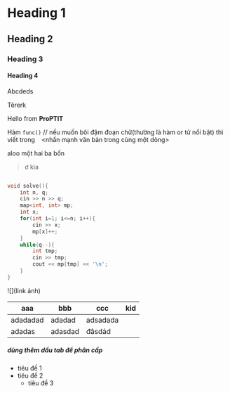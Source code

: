 
# Heading 1
## Heading 2

### Heading 3
#### Heading 4

Abcdeds

Têrerk

Hello from **ProPTIT**

Hàm `func()`
// nếu muốn bôi đậm đoạn chữ(thường là hàm or từ nổi bật) thì viết trong ` ` <nhấn mạnh văn bản trong cùng một dòng>

aloo một hai ba bốn

> ơ kìa


```cpp (viết thêm kí hiệu ngôn ngữ để nó tự định dạng format cho   mình)

void solve(){
    int n, q;
    cin >> n >> q;
    map<int, int> mp;
    int x;
    for(int i=1; i<=n; i++){
        cin >> x;
        mp[x]++;
    }
    while(q--){
        int tmp;
        cin >> tmp;
        cout << mp[tmp] << '\n';
    }
}
```
![](link ảnh)

|aaa|bbb|ccc|kid|
|---|---|---|---|
|adadadad| adadad| adsadada|
|adadas| adasdad| đâsdád|


##### dùng thêm dấu tab để phân cấp
- tiêu đề 1
- tiêu đề 2
    - tiêu đề 3
    